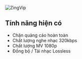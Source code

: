 ![ZingVip](https://photos.app.goo.gl/uAABiHtrKwA4x3W28)

## Tính năng hiện có
- Chặn quảng cáo hoàn toàn
- Chất lượng nghe nhạc 320kbps
- Chất lượng MV 1080p
- Đồng bộ / Tải nhạc Lossless
